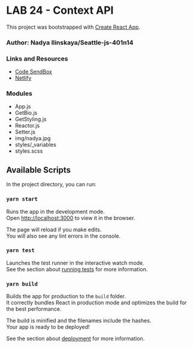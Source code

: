 # LAB 24 - Context API

This project was bootstrapped with [Create React App](https://github.com/facebook/create-react-app).

### Author: Nadya Ilinskaya/Seattle-js-401n14

### Links and Resources

- [Code SendBox](https://codesandbox.io/s/thirsty-faraday-875z4)
- [Netlify](https://csb-875z4.netlify.com)

### Modules

- App.js
- GetBio.js
- GetStyling.js
- Reactor.js
- Setter.js
- img/nadya.jpg
- styles/_variables
- styles.scss


## Available Scripts

In the project directory, you can run:

### `yarn start`

Runs the app in the development mode.<br />
Open [http://localhost:3000](http://localhost:3000) to view it in the browser.

The page will reload if you make edits.<br />
You will also see any lint errors in the console.

### `yarn test`

Launches the test runner in the interactive watch mode.<br />
See the section about [running tests](https://facebook.github.io/create-react-app/docs/running-tests) for more information.

### `yarn build`

Builds the app for production to the `build` folder.<br />
It correctly bundles React in production mode and optimizes the build for the best performance.

The build is minified and the filenames include the hashes.<br />
Your app is ready to be deployed!

See the section about [deployment](https://facebook.github.io/create-react-app/docs/deployment) for more information.